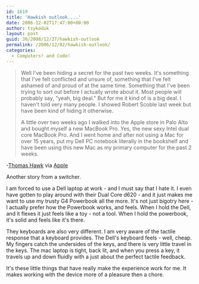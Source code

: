```yaml
---
id: 1619
title: 'Hawkish outlook....'
date: 2006-12-02T17:47:00+00:00
author: tsykoduk
layout: post
guid: 30/2008/12/27/hawkish-outlook
permalink: /2006/12/02/hawkish-outlook/
categories:
  - Computers! and Code!
---
```

<blockquote>Well I've been hiding a secret for the past two weeks. It's something that I've felt conflicted and unsure of, something that I've felt ashamed of and proud of at the same time. Something that I've been trying to sort out before I actually wrote about it. Most people will probably say, "yeah, big deal." But for me it kind of is a big deal. I haven't told very many people. I showed Robert Scoble last week but have been kind of hiding it otherwise.

<p>A little over two weeks ago I walked into the Apple store in Palo Alto and bought myself a new MacBook Pro. Yes, the new sexy Intel dual core MacBook Pro. And I went home and after not using a Mac for over 15 years, put my Dell PC notebook literally in the bookshelf and have been using this new Mac as my primary computer for the past 2 weeks.</blockquote></p>


<p>-<a href="http://thomashawk.com/">Thomas Hawk</a> via <a href="http://www.apple.com/hotnews/">Apple</a></p>


<p>Another story from a switcher.</p>


<p>I am forced to use a Dell laptop at work - and I must say that I hate it. I even have gotten to play around with their Dual Core d620 - and it just makes me want to use my trusty G4 Powerbook all the more. It's not just bigotry here - I actually prefer how the Powerbook works, and feels. When I hold the Dell, and it flexes it just feels like a toy - not a tool. When I hold the powerbook, it's solid and feels like it's there.</p>


<p>They keyboards are also very different. I am very aware of the tactile response that a keyboard provides. The Dell's keyboard feels - well, cheap. My fingers catch the undersides of the keys, and there is very little travel in the keys. The mac laptop is tight, back lit, and when you press a key, it travels up and down fluidly with a just about the perfect tactile feedback.</p>


<p>It's these little things that have really make the experience work for me. It makes working with the device more of a pleasure then a chore.</p>